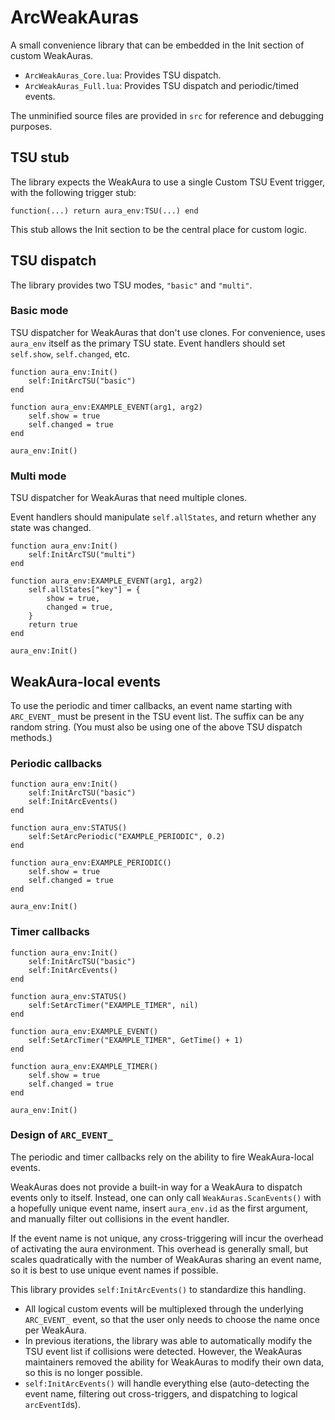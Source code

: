 # ArcWeakAuras

A small convenience library that can be embedded in the Init section of custom WeakAuras.

- `ArcWeakAuras_Core.lua`: Provides TSU dispatch.
- `ArcWeakAuras_Full.lua`: Provides TSU dispatch and periodic/timed events.

The unminified source files are provided in `src` for reference and debugging purposes.

## TSU stub

The library expects the WeakAura to use a single Custom TSU Event trigger, with the following trigger stub:

```
function(...) return aura_env:TSU(...) end
```

This stub allows the Init section to be the central place for custom logic.

## TSU dispatch

The library provides two TSU modes, `"basic"` and `"multi"`.

### Basic mode

TSU dispatcher for WeakAuras that don't use clones. For convenience, uses `aura_env` itself as the primary TSU state. Event handlers should set `self.show`, `self.changed`, etc.

```
function aura_env:Init()
    self:InitArcTSU("basic")
end

function aura_env:EXAMPLE_EVENT(arg1, arg2)
    self.show = true
    self.changed = true
end

aura_env:Init()
```

### Multi mode

TSU dispatcher for WeakAuras that need multiple clones.

Event handlers should manipulate `self.allStates`, and return whether any state was changed.

```
function aura_env:Init()
    self:InitArcTSU("multi")
end

function aura_env:EXAMPLE_EVENT(arg1, arg2)
    self.allStates["key"] = {
        show = true,
        changed = true,
    }
    return true
end

aura_env:Init()
```

## WeakAura-local events

To use the periodic and timer callbacks, an event name starting with `ARC_EVENT_` must be present in the TSU event list. The suffix can be any random string. (You must also be using one of the above TSU dispatch methods.)

### Periodic callbacks

```
function aura_env:Init()
    self:InitArcTSU("basic")
    self:InitArcEvents()
end

function aura_env:STATUS()
    self:SetArcPeriodic("EXAMPLE_PERIODIC", 0.2)
end

function aura_env:EXAMPLE_PERIODIC()
    self.show = true
    self.changed = true
end

aura_env:Init()
```

### Timer callbacks

```
function aura_env:Init()
    self:InitArcTSU("basic")
    self:InitArcEvents()
end

function aura_env:STATUS()
    self:SetArcTimer("EXAMPLE_TIMER", nil)
end

function aura_env:EXAMPLE_EVENT()
    self:SetArcTimer("EXAMPLE_TIMER", GetTime() + 1)
end

function aura_env:EXAMPLE_TIMER()
    self.show = true
    self.changed = true
end

aura_env:Init()
```

### Design of `ARC_EVENT_`

The periodic and timer callbacks rely on the ability to fire WeakAura-local events.

WeakAuras does not provide a built-in way for a WeakAura to dispatch events only to itself.
Instead, one can only call `WeakAuras.ScanEvents()` with a hopefully unique event name,
insert `aura_env.id` as the first argument, and manually filter out collisions in the event handler.

If the event name is not unique, any cross-triggering will incur the overhead of activating
the aura environment. This overhead is generally small, but scales quadratically with the number of
WeakAuras sharing an event name, so it is best to use unique event names if possible.

This library provides `self:InitArcEvents()` to standardize this handling.
- All logical custom events will be multiplexed through the underlying `ARC_EVENT_` event,
  so that the user only needs to choose the name once per WeakAura.
- In previous iterations, the library was able to automatically modify the TSU event list if
  collisions were detected. However, the WeakAuras maintainers removed the ability for WeakAuras
  to modify their own data, so this is no longer possible.
- `self:InitArcEvents()` will handle everything else (auto-detecting the event name, filtering out
  cross-triggers, and dispatching to logical `arcEventId`s).
